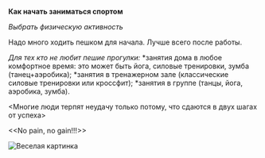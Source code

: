 **Как начать заниматься спортом**

*Выбрать физическую активность*

Надо много ходить пешком для начала. Лучше всего после работы.

*Для тех кто не любит пешие прогулки:*
*занятия дома в любое комфортное время: это может быть йога, силовые тренировки, зумба (танец+аэробика);
*занятия в тренажерном зале (классические силовые тренировки или кроссфит);
*занятия в группе (танцы, йога, аэробика, зумба).

<Многие люди терпят неудачу только потому, что  сдаются в двух шагах от успеха>

<<No pain, no gain!!!>> 

![Веселая картинка](https://fydi.ru/wp-content/uploads/2021/06/sport-fitnes-63.jpg)